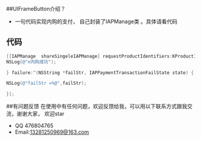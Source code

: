 
##UIFrameButton介绍？

* 一句代码实现内购的支付， 自己封装了IAPManage类 。具体请看代码





## 代码

```objectivec
[[IAPManage  shareSingeleIAPManage] requestProductIdentifiers:KProductIdentifiers success:^(NSString *ProductIdentifiers, NSData *receiptData) {
NSLog(@"n内购成功");

} failure:^(NSString *failStr, IAPPaymentTransactionFailState state) {

NSLog(@"failStr =%@",failStr);

}];


```

##有问题反馈
在使用中有任何问题，欢迎反馈给我，可以用以下联系方式跟我交流，谢谢大家， 欢迎star

* QQ 476804765
* Email:13281250969@163.com

